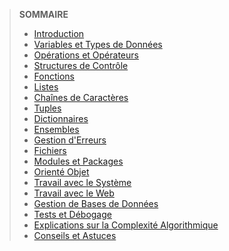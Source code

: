 > **SOMMAIRE**
> + [Introduction](cours-python.md#Introduction-à-Python)
> + [Variables et Types de Données](cours-python.md#Variables-et-Types-de-Données-en-Python)
> + [Opérations et Opérateurs](cours-python.md#Opérations-et-Opérateurs-en-Python)
> + [Structures de Contrôle](cours-python.md#Structures-de-Contrôle-en-Python)
> + [Fonctions](cours-python.md#Fonctions-en-Python)
> + [Listes](cours-python.md#Listes-en-Python)
> + [Chaînes de Caractères](cours-python.md#Chaînes-de-Caractères-en-Python)
> + [Tuples](cours-python.md#Tuples-en-Python)
> + [Dictionnaires](cours-python.md#Dictionnaires-en-Python)
> + [Ensembles](cours-python.md#Ensembles-en-Python)
> + [Gestion d'Erreurs](cours-python.md#Gestion-d'Erreurs-en-Python)
> + [Fichiers](cours-python.md#Manipulation-de-Fichiers-en-Python)
> + [Modules et Packages](cours-python.md#Modules-et-Packages-en-Python)
> + [Orienté Objet](cours-python.md#Programmation-Orientée-Objet-en-Python)
> + [Travail avec le Système](cours-python.md#Travail-avec-le-Système-en-Python)
> + [Travail avec le Web](cours-python.md#Travail-avec-le-Web-en-Python)
> + [Gestion de Bases de Données](cours-python.md#Gestion-de-Bases-de-Données-en-Python)
> + [Tests et Débogage](cours-python.md#Tests-et-Débogage-en-Python)
> + [Explications sur la Complexité Algorithmique](cours-python.md#Complexité-Algorithmique-en-Python)
> + [Conseils et Astuces](cours-python.md#Conseils-et-Astuces-en-Programmation-Python)
